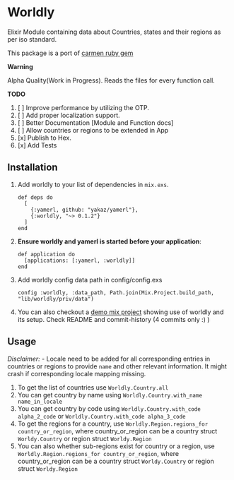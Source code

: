 # Worldly

Elixir Module containing data about Countries, states and their regions as per iso standard.

This package is a port of [carmen ruby gem](https://github.com/jim/carmen)

**Warning**

Alpha Quality(Work in Progress). Reads the files for every function call.

**TODO**

1. [ ] Improve performance by utilizing the OTP.
1. [ ] Add proper localization support.
1. [ ] Better Documentation [Module and Function docs]
1. [ ] Allow countries or regions to be extended in App
1. [x] Publish to Hex.
1. [x] Add Tests

## Installation

  1. Add worldly to your list of dependencies in `mix.exs`.

         def deps do
           [
             {:yamerl, github: "yakaz/yamerl"},
             {:worldly, "~> 0.1.2"}
           ]
         end

  2. **Ensure worldly and yamerl is started before your application**:

         def application do
           [applications: [:yamerl, :worldly]]
         end

  3. Add worldly config data path in config/config.exs

         config :worldly, :data_path, Path.join(Mix.Project.build_path, "lib/worldly/priv/data")


  4. You can also checkout a [demo mix project](https://github.com/pikender/worldly_test_app) showing use of worldly and its setup. Check README and commit-history (4 commits only :) )

## Usage

*Disclaimer:* - Locale need to be added for all corresponding entries in countries or regions to provide `name` and other relevant information. It might crash if corresponding locale mapping missing.

1. To get the list of countries use `Worldly.Country.all`
1. You can get country by name using `Worldly.Country.with_name name_in_locale`
1. You can get country by code using `Worldly.Country.with_code alpha_2_code` or `Worldly.Country.with_code alpha_3_code`
1. To get the regions for a country, use `Worldly.Region.regions_for country_or_region`, where country_or_region can be a country struct `Worldy.Country` or region struct `Worldy.Region`
1. You can also whether sub-regions exist for country or a region, use `Worldly.Region.regions_for country_or_region`, where country_or_region can be a country struct `Worldy.Country` or region struct `Worldy.Region`
